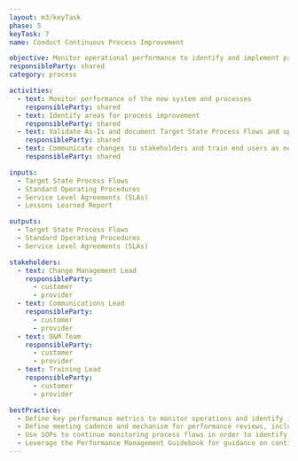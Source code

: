 ```yaml
---
layout: m3/keyTask
phase: 5
keyTask: 7
name: Conduct Continuous Process Improvement

objective: Monitor operational performance to identify and implement process improvement opportunities. 
responsibleParty: shared
category: process

activities:
  - text: Monitor performance of the new system and processes
    responsibleParty: shared
  - text: Identify areas for process improvement
    responsibleParty: shared
  - text: Validate As-Is and document Target State Process Flows and update Standard Operating Procedures (SOPs)
    responsibleParty: shared
  - text: Communicate changes to stakeholders and train end users as necessary
    responsibleParty: shared

inputs:
  - Target State Process Flows
  - Standard Operating Procedures
  - Service Level Agreements (SLAs)
  - Lessons Learned Report

outputs:
  - Target State Process Flows 
  - Standard Operating Procedures
  - Service Level Agreements (SLAs)

stakeholders:
  - text: Change Management Lead
    responsibleParty:
      - customer
      - provider
  - text: Communications Lead
    responsibleParty:
      - customer
      - provider
  - text: O&M Team
    responsibleParty:
      - customer
      - provider
  - text: Training Lead
    responsibleParty:
      - customer
      - provider

bestPractice:
  - Define key performance metrics to monitor operations and identify improvement opportunities
  - Define meeting cadence and mechanism for performance reviews, including customer satisfaction surveys
  - Use SOPs to continue monitoring process flows in order to identify potential opportunities for process enhancement, updating SOPs on a regular basis
  - Leverage the Performance Management Guidebook for guidance on continuous performance management and improvement
---
```

